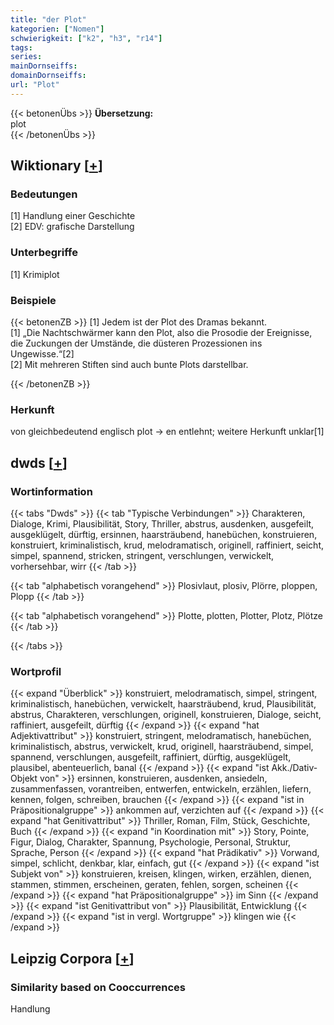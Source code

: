 ```yaml
---
title: "der Plot"
kategorien: ["Nomen"]
schwierigkeit: ["k2", "h3", "r14"]
tags:
series:
mainDornseiffs:
domainDornseiffs:
url: "Plot"
---
```


{{< betonenÜbs >}}
**Übersetzung:**  
plot  
{{< /betonenÜbs >}}

## Wiktionary [[+](https://de.wiktionary.org/wiki/Plot)]

### Bedeutungen
[1] Handlung einer Geschichte  
[2] EDV: grafische Darstellung  

### Unterbegriffe
[1] Krimiplot  

### Beispiele
{{< betonenZB >}}
[1] Jedem ist der Plot des Dramas bekannt.  
[1] „Die Nachtschwärmer kann den Plot, also die Prosodie der Ereignisse, die Zuckungen der Umstände, die düsteren Prozessionen ins Ungewisse.“[2]  
[2] Mit mehreren Stiften sind auch bunte Plots darstellbar.  

{{< /betonenZB >}}
### Herkunft
von gleichbedeutend englisch plot → en entlehnt; weitere Herkunft unklar[1]  



## dwds [[+](https://www.dwds.de/wb/Plot)]

### Wortinformation
{{< tabs "Dwds" >}}
{{< tab "Typische Verbindungen" >}}
Charakteren, Dialoge, Krimi, Plausibilität, Story, Thriller, abstrus, ausdenken, ausgefeilt, ausgeklügelt, dürftig, ersinnen, haarsträubend, hanebüchen, konstruieren, konstruiert, kriminalistisch, krud, melodramatisch, originell, raffiniert, seicht, simpel, spannend, stricken, stringent, verschlungen, verwickelt, vorhersehbar, wirr
{{< /tab >}}

{{< tab "alphabetisch vorangehend" >}}
Plosivlaut, plosiv, Plörre, ploppen, Plopp
{{< /tab >}}

{{< tab "alphabetisch vorangehend" >}}
Plotte, plotten, Plotter, Plotz, Plötze
{{< /tab >}}

{{< /tabs >}}

### Wortprofil
{{< expand "Überblick" >}} konstruiert, melodramatisch, simpel, stringent, kriminalistisch, hanebüchen, verwickelt, haarsträubend, krud, Plausibilität, abstrus, Charakteren, verschlungen, originell, konstruieren, Dialoge, seicht, raffiniert, ausgefeilt, dürftig {{< /expand >}}
{{< expand "hat Adjektivattribut" >}} konstruiert, stringent, melodramatisch, hanebüchen, kriminalistisch, abstrus, verwickelt, krud, originell, haarsträubend, simpel, spannend, verschlungen, ausgefeilt, raffiniert, dürftig, ausgeklügelt, plausibel, abenteuerlich, banal {{< /expand >}}
{{< expand "ist Akk./Dativ-Objekt von" >}} ersinnen, konstruieren, ausdenken, ansiedeln, zusammenfassen, vorantreiben, entwerfen, entwickeln, erzählen, liefern, kennen, folgen, schreiben, brauchen {{< /expand >}}
{{< expand "ist in Präpositionalgruppe" >}} ankommen auf, verzichten auf {{< /expand >}}
{{< expand "hat Genitivattribut" >}} Thriller, Roman, Film, Stück, Geschichte, Buch {{< /expand >}}
{{< expand "in Koordination mit" >}} Story, Pointe, Figur, Dialog, Charakter, Spannung, Psychologie, Personal, Struktur, Sprache, Person {{< /expand >}}
{{< expand "hat Prädikativ" >}} Vorwand, simpel, schlicht, denkbar, klar, einfach, gut {{< /expand >}}
{{< expand "ist Subjekt von" >}} konstruieren, kreisen, klingen, wirken, erzählen, dienen, stammen, stimmen, erscheinen, geraten, fehlen, sorgen, scheinen {{< /expand >}}
{{< expand "hat Präpositionalgruppe" >}} im Sinn {{< /expand >}}
{{< expand "ist Genitivattribut von" >}} Plausibilität, Entwicklung {{< /expand >}}
{{< expand "ist in vergl. Wortgruppe" >}} klingen wie {{< /expand >}}

## Leipzig Corpora [[+](https://corpora.uni-leipzig.de/en/res?word=Plot&corpusId=deu_newscrawl-public_2018)]


### Similarity based on Cooccurrences
Handlung

